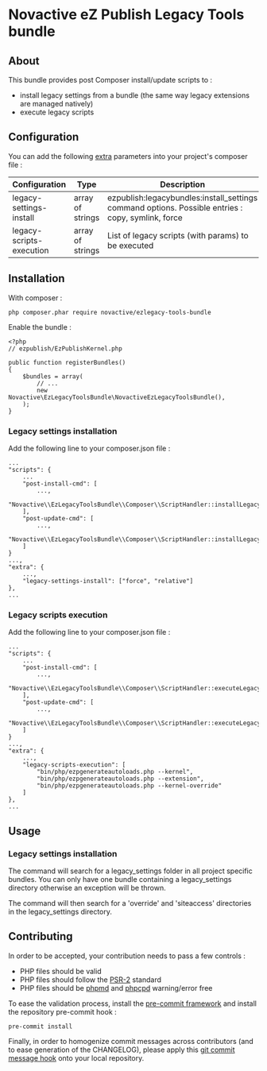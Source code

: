 # Novactive eZ Publish Legacy Tools bundle

## About

This bundle provides post Composer install/update scripts to :

* install legacy settings from a bundle (the same way legacy extensions are managed natively)
* execute legacy scripts

## Configuration

You can add the following [extra](https://getcomposer.org/doc/04-schema.md#extra) parameters into your project's composer file :

Configuration            | Type             | Description                                                                                       |
-------------------------|------------------|---------------------------------------------------------------------------------------------------|
legacy-settings-install  | array of strings | ezpublish:legacybundles:install_settings command options. Possible entries : copy, symlink, force |
legacy-scripts-execution | array of strings | List of legacy scripts (with params) to be executed                                               |


## Installation

With composer :

    php composer.phar require novactive/ezlegacy-tools-bundle 

Enable the bundle :

    <?php
    // ezpublish/EzPublishKernel.php

    public function registerBundles()
    {
        $bundles = array(
            // ...
            new Novactive\EzLegacyToolsBundle\NovactiveEzLegacyToolsBundle(),
        );
    }

### Legacy settings installation

Add the following line to your composer.json file :

    ...
    "scripts": {
        ...
        "post-install-cmd": [
            ...,
            "Novactive\\EzLegacyToolsBundle\\Composer\\ScriptHandler::installLegacyBundlesSettings"
        ],
        "post-update-cmd": [
            ...,
            "Novactive\\EzLegacyToolsBundle\\Composer\\ScriptHandler::installLegacyBundlesSettings"
        ]
    }
    ...,
    "extra": {
        ...,
        "legacy-settings-install": ["force", "relative"]
    },
    ...


### Legacy scripts execution

Add the following line to your composer.json file :

    ...
    "scripts": {
        ...
        "post-install-cmd": [
            ...,
            "Novactive\\EzLegacyToolsBundle\\Composer\\ScriptHandler::executeLegacyScripts"
        ],
        "post-update-cmd": [
            ...,
            "Novactive\\EzLegacyToolsBundle\\Composer\\ScriptHandler::executeLegacyScripts"
        ]
    }
    ...,
    "extra": {
        ...,
        "legacy-scripts-execution": [
            "bin/php/ezpgenerateautoloads.php --kernel",
            "bin/php/ezpgenerateautoloads.php --extension",
            "bin/php/ezpgenerateautoloads.php --kernel-override"
        ]
    },
    ...


## Usage

### Legacy settings installation

The command will search for a legacy_settings folder in all project specific bundles. You can only have one bundle containing a legacy_settings directory otherwise an exception will be thrown.

The command will then search for a 'override' and 'siteaccess' directories in the legacy_settings directory.


## Contributing

In order to be accepted, your contribution needs to pass a few controls : 

* PHP files should be valid
* PHP files should follow the [PSR-2](http://www.php-fig.org/psr/psr-2/) standard
* PHP files should be [phpmd](https://phpmd.org) and [phpcpd](https://github.com/sebastianbergmann/phpcpd) warning/error free

To ease the validation process, install the [pre-commit framework](http://pre-commit.com) and install the repository pre-commit hook :

    pre-commit install

Finally, in order to homogenize commit messages across contributors (and to ease generation of the CHANGELOG), please apply this [git commit message hook](https://gist.github.com/GMaissa/f008b2ffca417c09c7b8) onto your local repository. 
